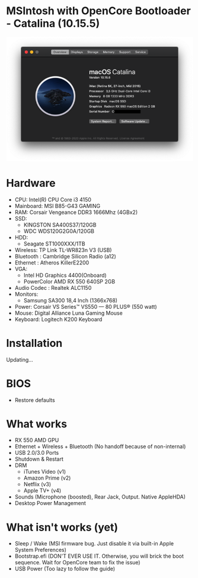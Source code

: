 # MSIntosh with OpenCore Bootloader - Catalina (10.15.5)
![SystemInfo](https://raw.githubusercontent.com/kpratama24/MSIntosh/master/Screenshot/Catalina/Overview.png)

# Hardware

- CPU: Intel(R) CPU Core i3 4150
- Mainboard: MSI B85-G43 GAMING
- RAM: Corsair Vengeance DDR3 1666Mhz (4GBx2) 
- SSD:
    - KINGSTON SA400S37/120GB
    - WDC WDS120G2G0A/120GB
- HDD:
    - Seagate ST1000XXX/1TB
- Wireless: TP Link TL-WR823n V3 (USB)
- Bluetooth : Cambridge Silicon Radio (a12)
- Ethernet : Atheros KillerE2200 
- VGA:
  - Intel HD Graphics 4400(Onboard)
  - PowerColor AMD RX 550 640SP 2GB
- Audio Codec : Realtek ALC1150
- Monitors:
  - Samsung SA300 18,4 Inch (1366x768)
- Power: Corsair VS Series™ VS550 — 80 PLUS® (550 watt)
- Mouse: Digital Alliance Luna Gaming Mouse
- Keyboard: Logitech K200 Keyboard
  
# Installation
 Updating...
# BIOS
 - Restore defaults

# What works
 - RX 550 AMD GPU
 - Ethernet + Wireless + Bluetooth (No handoff because of non-internal)
 - USB 2.0/3.0 Ports
 - Shutdown & Restart
 - DRM
    - iTunes Video (v1)
    - Amazon Prime (v2)
    - Netflix (v3)
    - Apple TV+ (v4)
 - Sounds (Microphone (boosted), Rear Jack, Output. Native AppleHDA)
 - Desktop Power Management

# What isn't works (yet)
 - Sleep / Wake (MSI firmware bug. Just disable it via built-in Apple System Preferences)
 - Bootstrap.efi (DON'T EVER USE IT. Otherwise, you will brick the boot sequence. Wait for OpenCore team to fix the issue)
 - USB Power (Too lazy to follow the guide)


